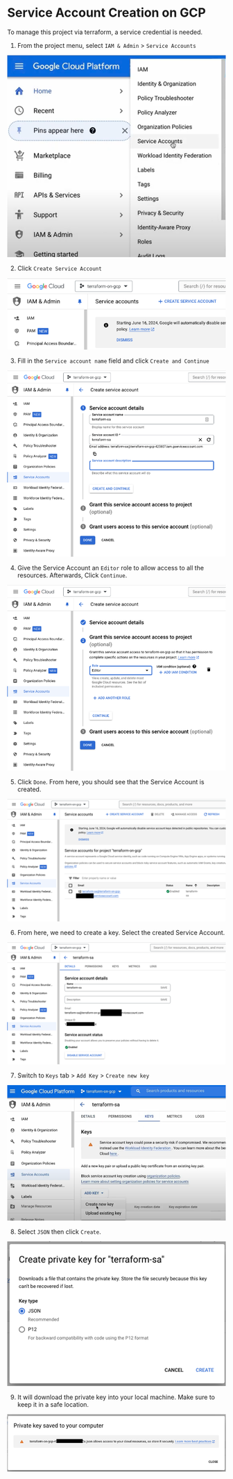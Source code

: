 # Service Account Creation on GCP

To manage this project via terraform, a service credential is needed.

1) From the project menu, select `IAM & Admin` > `Service Accounts`

![Service Account Creation](./img/service_account_creation_001.png)

2) Click `Create Service Account`

![Service Account Creation](./img/service_account_creation_002.png)

3) Fill in the `Service account name` field and click `Create and Continue`

![Service Account Creation](./img/service_account_creation_003.png)

4) Give the Service Account an `Editor` role to allow access to all the resources. Afterwards, Click `Continue`.

![Service Account Creation](./img/service_account_creation_004.png)

5) Click `Done`. From here, you should see that the Service Account is created.

![Service Account Creation](./img/service_account_creation_005.png)

6) From here, we need to create a key. Select the created Service Account.

![Service Account Creation](./img/service_account_creation_006.png)

7) Switch to `Keys` tab > `Add Key` > `Create new key`

![Service Account Creation](./img/service_account_creation_007.png)

8) Select `JSON` then click `Create`.

![Service Account Creation](./img/service_account_creation_008.png)

9) It will download the private key into your local machine. Make sure to keep it in a safe location.

![Service Account Creation](./img/service_account_creation_009.png)